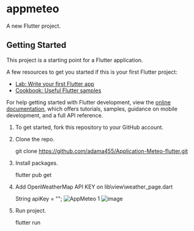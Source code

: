 # appmeteo

A new Flutter project.

## Getting Started

This project is a starting point for a Flutter application.

A few resources to get you started if this is your first Flutter project:

- [Lab: Write your first Flutter app](https://docs.flutter.dev/get-started/codelab)
- [Cookbook: Useful Flutter samples](https://docs.flutter.dev/cookbook)

For help getting started with Flutter development, view the
[online documentation](https://docs.flutter.dev/), which offers tutorials,
samples, guidance on mobile development, and a full API reference.

1. To get started, fork this repository to your GitHub account.

2. Clone the repo.

    git clone https://github.com/adama455/Application-Meteo-flutter.git

3. Install packages.

    flutter pub get

4. Add OpenWeatherMap API KEY on lib\view\weather_page.dart

    String apiKey = "<ADD API KEY HERE>";
![AppMeteo 1](https://github.com/adama455/Application-Meteo-flutter/assets/83130675/e77af7b1-9c92-435b-858f-b6438461d22f)
   ![image](https://github.com/adama455/Application-Meteo-flutter/assets/83130675/17e855da-ad69-4281-a171-bf7f78347cf3)

    
6. Run project.

    flutter run
